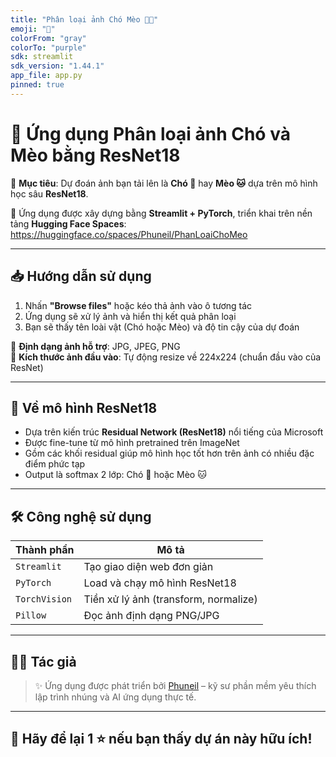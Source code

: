 ```yaml
---
title: "Phân loại ảnh Chó Mèo 🐶🐱"
emoji: "🐾"
colorFrom: "gray"
colorTo: "purple"
sdk: streamlit
sdk_version: "1.44.1"
app_file: app.py
pinned: true
---
```


# 🐾 Ứng dụng Phân loại ảnh Chó và Mèo bằng ResNet18

🎯 **Mục tiêu**: Dự đoán ảnh bạn tải lên là **Chó 🐶** hay **Mèo 🐱** dựa trên mô hình học sâu **ResNet18**.

🚀 Ứng dụng được xây dựng bằng **Streamlit + PyTorch**, triển khai trên nền tảng **Hugging Face Spaces**: https://huggingface.co/spaces/Phuneil/PhanLoaiChoMeo

---

## 📥 Hướng dẫn sử dụng

1. Nhấn **"Browse files"** hoặc kéo thả ảnh vào ô tương tác
2. Ứng dụng sẽ xử lý ảnh và hiển thị kết quả phân loại
3. Bạn sẽ thấy tên loài vật (Chó hoặc Mèo) và độ tin cậy của dự đoán

📌 **Định dạng ảnh hỗ trợ**: JPG, JPEG, PNG  
📏 **Kích thước ảnh đầu vào**: Tự động resize về 224x224 (chuẩn đầu vào của ResNet)

---

## 🧠 Về mô hình ResNet18

- Dựa trên kiến trúc **Residual Network (ResNet18)** nổi tiếng của Microsoft
- Được fine-tune từ mô hình pretrained trên ImageNet
- Gồm các khối residual giúp mô hình học tốt hơn trên ảnh có nhiều đặc điểm phức tạp
- Output là softmax 2 lớp: Chó 🐶 hoặc Mèo 🐱

---

## 🛠️ Công nghệ sử dụng

| Thành phần     | Mô tả                          |
|----------------|-------------------------------|
| `Streamlit`    | Tạo giao diện web đơn giản     |
| `PyTorch`      | Load và chạy mô hình ResNet18 |
| `TorchVision`  | Tiền xử lý ảnh (transform, normalize) |
| `Pillow`       | Đọc ảnh định dạng PNG/JPG      |

---

## 👨‍💻 Tác giả

> ✨ Ứng dụng được phát triển bởi [Phuneil](https://huggingface.co/Phuneil) – kỹ sư phần mềm yêu thích lập trình nhúng và AI ứng dụng thực tế.

---

## 🌟 Hãy để lại 1 ⭐ nếu bạn thấy dự án này hữu ích!
